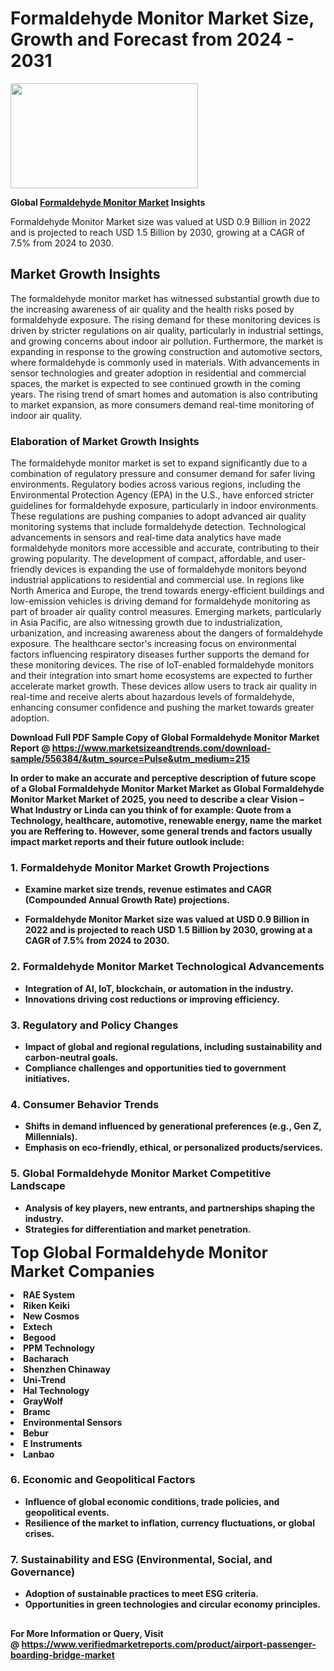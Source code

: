 <H1>Formaldehyde Monitor Market Size, Growth and Forecast from 2024 - 2031</H1><img class="aligncenter size-medium wp-image-584254" src="https://thirdeyenews.in/wp-content/uploads/2024/09/Global-Market-Research-300x168.jpeg" alt="" width="300" height="168" /><p><strong>Global&nbsp;<a href="https://www.marketsizeandtrends.com/download-sample/556384/&amp;utm_source=Pulse&amp;utm_medium=215">Formaldehyde Monitor Market</a> Insights</strong></p><p>Formaldehyde Monitor Market size was valued at USD 0.9 Billion in 2022 and is projected to reach USD 1.5 Billion by 2030, growing at a CAGR of 7.5% from 2024 to 2030.</p><p><h2>Market Growth Insights</h2> The formaldehyde monitor market has witnessed substantial growth due to the increasing awareness of air quality and the health risks posed by formaldehyde exposure. The rising demand for these monitoring devices is driven by stricter regulations on air quality, particularly in industrial settings, and growing concerns about indoor air pollution. Furthermore, the market is expanding in response to the growing construction and automotive sectors, where formaldehyde is commonly used in materials. With advancements in sensor technologies and greater adoption in residential and commercial spaces, the market is expected to see continued growth in the coming years. The rising trend of smart homes and automation is also contributing to market expansion, as more consumers demand real-time monitoring of indoor air quality. <p><strong></strong></p> <h3>Elaboration of Market Growth Insights</h3> The formaldehyde monitor market is set to expand significantly due to a combination of regulatory pressure and consumer demand for safer living environments. Regulatory bodies across various regions, including the Environmental Protection Agency (EPA) in the U.S., have enforced stricter guidelines for formaldehyde exposure, particularly in indoor environments. These regulations are pushing companies to adopt advanced air quality monitoring systems that include formaldehyde detection. Technological advancements in sensors and real-time data analytics have made formaldehyde monitors more accessible and accurate, contributing to their growing popularity. The development of compact, affordable, and user-friendly devices is expanding the use of formaldehyde monitors beyond industrial applications to residential and commercial use. In regions like North America and Europe, the trend towards energy-efficient buildings and low-emission vehicles is driving demand for formaldehyde monitoring as part of broader air quality control measures. Emerging markets, particularly in Asia Pacific, are also witnessing growth due to industrialization, urbanization, and increasing awareness about the dangers of formaldehyde exposure. The healthcare sector's increasing focus on environmental factors influencing respiratory diseases further supports the demand for these monitoring devices. The rise of IoT-enabled formaldehyde monitors and their integration into smart home ecosystems are expected to further accelerate market growth. These devices allow users to track air quality in real-time and receive alerts about hazardous levels of formaldehyde, enhancing consumer confidence and pushing the market towards greater adoption. <p><strong></p><p><span class=""><strong>Download Full PDF Sample Copy of Global Formaldehyde Monitor Market Report</strong> @ <a href="https://www.marketsizeandtrends.com/download-sample/556384/&amp;utm_source=Pulse&amp;utm_medium=215" target="_blank">https://www.marketsizeandtrends.com/download-sample/556384/&amp;utm_source=Pulse&amp;utm_medium=215</a></span></p><p>In order to make an accurate and perceptive description of future scope of a Global&nbsp;Formaldehyde Monitor Market Market as Global&nbsp;Formaldehyde Monitor Market Market of 2025, you need to describe a clear Vision &ndash; What Industry or Linda can you think of for example: Quote from a Technology, healthcare, automotive, renewable energy, name the market you are Reffering to. However, some general trends and factors usually impact market reports and their future outlook include:</p><h3>1.&nbsp;<strong>Formaldehyde Monitor Market Growth Projections</strong></h3><ul><li>Examine market size trends, revenue estimates and CAGR (Compounded Annual Growth Rate) projections.</li><li><p>Formaldehyde Monitor Market size was valued at USD 0.9 Billion in 2022 and is projected to reach USD 1.5 Billion by 2030, growing at a CAGR of 7.5% from 2024 to 2030.</p></li></ul><h3>2.&nbsp;<strong>Formaldehyde Monitor Market Technological Advancements</strong></h3><ul><li>Integration of AI, IoT, blockchain, or automation in the industry.</li><li>Innovations driving cost reductions or improving efficiency.</li></ul><h3>3.&nbsp;<strong>Regulatory and Policy Changes</strong></h3><ul><li>Impact of global and regional regulations, including sustainability and carbon-neutral goals.</li><li>Compliance challenges and opportunities tied to government initiatives.</li></ul><h3>4.&nbsp;<strong>Consumer Behavior Trends</strong></h3><ul><li>Shifts in demand influenced by generational preferences (e.g., Gen Z, Millennials).</li><li>Emphasis on eco-friendly, ethical, or personalized products/services.</li></ul><h3>5.&nbsp;<strong>Global Formaldehyde Monitor Market Competitive Landscape</strong></h3><ul><li>Analysis of key players, new entrants, and partnerships shaping the industry.</li><li>Strategies for differentiation and market penetration.</li></ul><p data-pm-slice="1 1 []"><span style="color: inherit; font-family: inherit; font-size: 25px;">Top Global Formaldehyde Monitor Market Companies</span></p><div class="" data-test-id=""><p><li>RAE System</li><li> Riken Keiki</li><li> New Cosmos</li><li> Extech</li><li> Begood</li><li> PPM Technology</li><li> Bacharach</li><li> Shenzhen Chinaway</li><li> Uni-Trend</li><li> Hal Technology</li><li> GrayWolf</li><li> Bramc</li><li> Environmental Sensors</li><li> Bebur</li><li> E Instruments</li><li> Lanbao</li></p></div><h3>6.&nbsp;<strong>Economic and Geopolitical Factors</strong></h3><ul><li>Influence of global economic conditions, trade policies, and geopolitical events.</li><li>Resilience of the market to inflation, currency fluctuations, or global crises.</li></ul><h3>7.&nbsp;<strong>Sustainability and ESG (Environmental, Social, and Governance)</strong></h3><ul><li>Adoption of sustainable practices to meet ESG criteria.</li><li>Opportunities in green technologies and circular economy principles.</li></ul><h2><strong style="font-size: 14px;">For More Information or Query, Visit @&nbsp;</strong><a style="background-color: #ffffff; font-size: 14px;" href="https://www.marketsizeandtrends.com/report/formaldehyde-monitor-market/" target="_blank">https://www.verifiedmarketreports.com/product/airport-passenger-boarding-bridge-market</a></h2>
